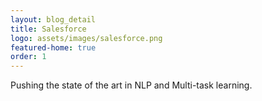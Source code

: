 ```yaml
---
layout: blog_detail
title: Salesforce
logo: assets/images/salesforce.png
featured-home: true
order: 1
---
```


Pushing the state of the art in NLP and Multi-task learning.
